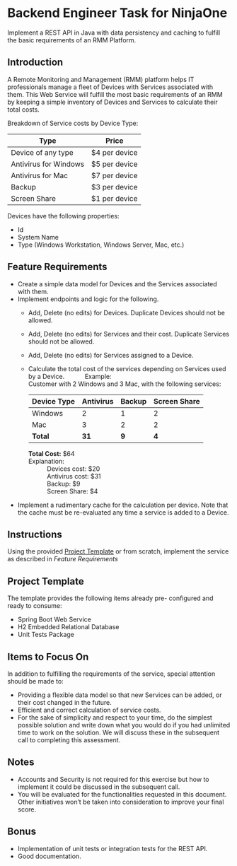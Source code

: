 # Backend Engineer Task for NinjaOne

Implement a REST API in Java with data persistency and caching to fulfill the basic requirements of
an RMM Platform.

## Introduction
A Remote Monitoring and Management (RMM) platform helps IT professionals manage a fleet of
Devices with Services associated with them. This Web Service will fulfill the most basic
requirements of an RMM by keeping a simple inventory of Devices and Services to calculate their
total costs.

Breakdown of Service costs by Device Type:

| Type                  | Price         |
|-----------------------|---------------|
| Device of any type    | $4 per device |
| Antivirus for Windows | $5 per device |
| Antivirus for Mac     | $7 per device |
| Backup                | $3 per device |
| Screen Share          | $1 per device |

Devices have the following properties:
- Id 
- System Name
- Type (Windows Workstation, Windows Server, Mac, etc.)

## Feature Requirements

- Create a simple data model for Devices and the Services associated with them.
- Implement endpoints and logic for the following.
  - Add, Delete (no edits) for Devices. Duplicate Devices should not be allowed.
  - Add, Delete (no edits) for Services and their cost. Duplicate Services should not be
  allowed.
  - Add, Delete (no edits) for Services assigned to a Device.
  - Calculate the total cost of the services depending on Services used by a Device.
    &emsp;&emsp;&emsp;Example:  
    Customer with 2 Windows and 3 Mac, with the following services:

    | Device Type | Antivirus | Backup | Screen Share |
    |-------------|-----------|--------|--------------|
    | Windows     | 2         | 1      | 2            |
    | Mac         | 3         | 2      | 2            |
    | **Total**   | **31**    | **9**  | **4**        |

    **Total Cost:** $64   
    Explanation:  
    &emsp;&emsp;&emsp;Devices cost: $20  
    &emsp;&emsp;&emsp;Antivirus cost: $31  
    &emsp;&emsp;&emsp;Backup: $9  
    &emsp;&emsp;&emsp;Screen Share: $4 
- Implement a rudimentary cache for the calculation per device. Note that the cache must
be re-evaluated any time a service is added to a Device.

## Instructions

Using the provided [Project Template](https://github.com/NinjaRMM/backend-interview-project-app-template) or from scratch, implement the service as described in *Feature
Requirements*

## Project Template

The template provides the following items already pre- configured and ready to consume:
- Spring Boot Web Service
- H2 Embedded Relational Database
- Unit Tests Package
 
## Items to Focus On

In addition to fulfilling the requirements of the service, special attention should be made to:
- Providing a flexible data model so that new Services can be added, or their cost changed in the
future.
- Efficient and correct calculation of service costs. 
- For the sake of simplicity and respect to your time, do the simplest possible solution and write
down what you would do if you had unlimited time to work on the solution. We will discuss
these in the subsequent call to completing this assessment.

## Notes

- Accounts and Security is not required for this exercise but how to implement it could be
discussed in the subsequent call.
- You will be evaluated for the functionalities requested in this document. Other initiatives
won’t be taken into consideration to improve your final score.

## Bonus

- Implementation of unit tests or integration tests for the REST API. 
- Good documentation.
